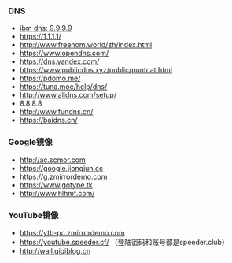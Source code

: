 ### DNS

* [ibm dns: 9.9.9.9](https://quad9.net/)
* https://1.1.1.1/
* http://www.freenom.world/zh/index.html
* https://www.opendns.com/
* https://dns.yandex.com/
* https://www.publicdns.xyz/public/puntcat.html
* https://pdomo.me/
* https://tuna.moe/help/dns/
* http://www.alidns.com/setup/
* 8.8.8.8
* http://www.fundns.cn/
* https://baidns.cn/

### Google镜像  

* http://ac.scmor.com
* https://google.jiongjun.cc
* https://g.zmirrordemo.com
* https://www.gotype.tk
* http://www.hlhmf.com/
 
### YouTube镜像

* https://ytb-pc.zmirrordemo.com
* https://youtube.speeder.cf/ （登陆密码和账号都是speeder.club）
* http://wall.qiqiblog.cn
